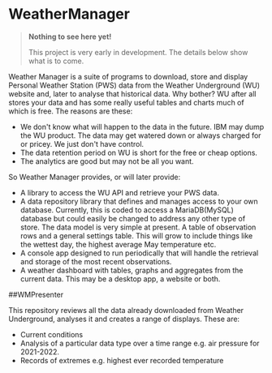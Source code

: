 # WeatherManager

>**Nothing to see here yet!**
>
>This project is very early in development. The details below show what is to come.

Weather Manager is a suite of programs to download, store and display Personal Weather Station (PWS) data from the 
Weather Underground (WU) website and, later to analyse that historical data. Why bother? WU after all stores your data and has some really useful tables and charts much of which is free. The reasons are these:

- We don't know what will happen to the data in the future. IBM may dump the WU product. The data may get watered down or always charged for or pricey. We just don't have control.
- The data retention period on WU is short for the free or cheap options. 
- The analytics are good but may not be all you want.

So Weather Manager provides, or will later provide:

- A library to access the WU API and retrieve your PWS data.
- A data repository library that defines and manages access to your own database. Currently, this is coded to access 
  a MariaDB(MySQL) database but could easily be changed to address any other type of store. The data model is 
  very simple at present. A table of observation rows and a general settings table. This will grow to include things 
  like the wettest day, the highest average May temperature etc.
- A console app designed to run periodically that will handle the retrieval and storage of the most recent 
  observations.
- A weather dashboard with tables, graphs and aggregates from the current data. This may be a desktop app, a 
  website or both. 

##WMPresenter

This repository reviews all the data already downloaded from Weather Underground, analyses it and creates a range of displays. These are:
- Current conditions
- Analysis of a particular data type over a time range e.g. air pressure for 2021-2022.
- Records of extremes e.g. highest ever recorded temperature
